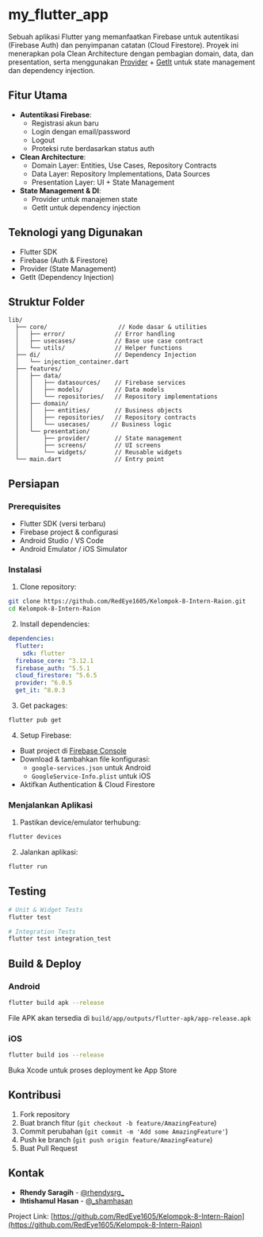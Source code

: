 # my_flutter_app

Sebuah aplikasi Flutter yang memanfaatkan Firebase untuk autentikasi (Firebase Auth) dan penyimpanan catatan (Cloud Firestore). Proyek ini menerapkan pola Clean Architecture dengan pembagian domain, data, dan presentation, serta menggunakan [Provider](https://pub.dev/packages/provider) + [GetIt](https://pub.dev/packages/get_it) untuk state management dan dependency injection.

## Fitur Utama
- **Autentikasi Firebase**: 
  - Registrasi akun baru
  - Login dengan email/password
  - Logout
  - Proteksi rute berdasarkan status auth
- **Clean Architecture**: 
  - Domain Layer: Entities, Use Cases, Repository Contracts
  - Data Layer: Repository Implementations, Data Sources
  - Presentation Layer: UI + State Management
- **State Management & DI**:
  - Provider untuk manajemen state
  - GetIt untuk dependency injection

## Teknologi yang Digunakan
- Flutter SDK
- Firebase (Auth & Firestore)
- Provider (State Management)
- GetIt (Dependency Injection)

## Struktur Folder
```
lib/
  ├── core/                    // Kode dasar & utilities
  │   ├── error/              // Error handling
  │   ├── usecases/           // Base use case contract
  │   └── utils/              // Helper functions
  ├── di/                     // Dependency Injection
  │   └── injection_container.dart
  ├── features/
  │   ├── data/               
  │   │   ├── datasources/    // Firebase services
  │   │   ├── models/         // Data models
  │   │   └── repositories/   // Repository implementations
  │   ├── domain/             
  │   │   ├── entities/       // Business objects
  │   │   ├── repositories/   // Repository contracts  
  │   │   └── usecases/      // Business logic
  │   └── presentation/
  │       ├── provider/       // State management
  │       ├── screens/        // UI screens
  │       └── widgets/        // Reusable widgets
  └── main.dart               // Entry point
```

## Persiapan

### Prerequisites
- Flutter SDK (versi terbaru)
- Firebase project & configurasi
- Android Studio / VS Code
- Android Emulator / iOS Simulator

### Instalasi
1. Clone repository:
```bash
git clone https://github.com/RedEye1605/Kelompok-8-Intern-Raion.git
cd Kelompok-8-Intern-Raion
```

2. Install dependencies:
```yaml
dependencies:
  flutter:
    sdk: flutter
  firebase_core: ^3.12.1
  firebase_auth: ^5.5.1
  cloud_firestore: ^5.6.5
  provider: ^6.0.5
  get_it: ^8.0.3
```

3. Get packages:
```bash
flutter pub get
```

4. Setup Firebase:
- Buat project di [Firebase Console](https://console.firebase.google.com/)
- Download & tambahkan file konfigurasi:
  - `google-services.json` untuk Android
  - `GoogleService-Info.plist` untuk iOS
- Aktifkan Authentication & Cloud Firestore

### Menjalankan Aplikasi
1. Pastikan device/emulator terhubung:
```bash
flutter devices
```

2. Jalankan aplikasi:
```bash
flutter run
```

## Testing
```bash
# Unit & Widget Tests
flutter test

# Integration Tests
flutter test integration_test
```

## Build & Deploy
### Android
```bash
flutter build apk --release
```
File APK akan tersedia di `build/app/outputs/flutter-apk/app-release.apk`

### iOS
```bash
flutter build ios --release
```
Buka Xcode untuk proses deployment ke App Store

## Kontribusi
1. Fork repository
2. Buat branch fitur (`git checkout -b feature/AmazingFeature`)
3. Commit perubahan (`git commit -m 'Add some AmazingFeature'`)
4. Push ke branch (`git push origin feature/AmazingFeature`)
5. Buat Pull Request

## Kontak
- **Rhendy Saragih** - [@rhendysrg_](https://instagram.com/rhendysrg_)
- **Ihtishamul Hasan** - [@_shamhasan](https://instagram.com/_shamhasan)


Project Link: [https://github.com/RedEye1605/Kelompok-8-Intern-Raion](https://github.com/RedEye1605/Kelompok-8-Intern-Raion)
